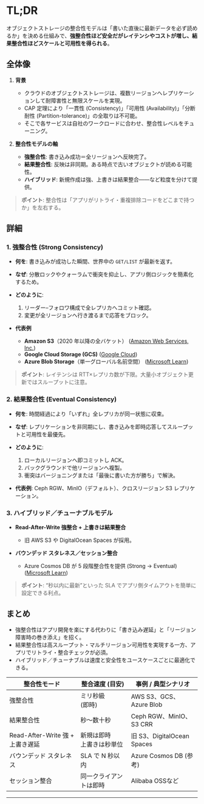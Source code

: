 # TL;DR

オブジェクトストレージの整合性モデルは「書いた直後に最新データを必ず読めるか」を決める仕組みで、**強整合性ほど安全だがレイテンシやコストが増し、結果整合性ほどスケールと可用性を得られる**。

## 全体像

1. **背景**

   * クラウドのオブジェクトストレージは、複数リージョンへレプリケーションして耐障害性と無限スケールを実現。
   * CAP 定理により「一貫性 (Consistency)」「可用性 (Availability)」「分断耐性 (Partition-tolerance)」の全取りは不可能。
   * そこで各サービスは⾃社のワークロードに合わせ、整合性レベルをチューニング。

2. **整合性モデルの軸**

   * **強整合性**: 書き込み成功＝全リージョンへ反映完了。
   * **結果整合性**: 反映は非同期。ある時点で古いオブジェクトが読める可能性。
   * **ハイブリッド**: 新規作成は強、上書きは結果整合――など粒度を分けて提供。

> **ポイント**: 整合性は「アプリがリトライ・重複排除コードをどこまで持つか」を左右する。

## 詳細

### 1. 強整合性 (Strong Consistency)

* **何を**: 書き込みが成功した瞬間、世界中の `GET/LIST` が最新を返す。
* **なぜ**: 分散ロックやクォーラムで衝突を抑止し、アプリ側ロジックを簡素化するため。
* **どのように**:

  1. リーダー–フォロワ構成で全レプリカへコミット確認。
  2. 変更が全リージョンへ⾏き渡るまで応答をブロック。
* **代表例**

  * **Amazon S3**（2020 年以降の全バケット） ([Amazon Web Services, Inc.][1])
  * **Google Cloud Storage (GCS)** ([Google Cloud][2])
  * **Azure Blob Storage**（単一グローバル名前空間） ([Microsoft Learn][3])

> **ポイント**: レイテンシは RTT×レプリカ数が下限。大量小オブジェクト更新ではスループットに注意。

### 2. 結果整合性 (Eventual Consistency)

* **何を**: 時間経過により「いずれ」全レプリカが同一状態に収束。
* **なぜ**: レプリケーションを非同期にし、書き込みを即時応答してスループットと可用性を最優先。
* **どのように**:

  1. ローカルリージョンへ即コミットし ACK。
  2. バックグラウンドで他リージョンへ複製。
  3. 衝突はバージョニングまたは「最後に書いた方が勝ち」で解決。
* **代表例**: Ceph RGW、MinIO（デフォルト）、クロスリージョン S3 レプリケーション。

### 3. ハイブリッド／チューナブルモデル

* **Read-After-Write 強整合 + 上書きは結果整合**

  * 旧 AWS S3 や DigitalOcean Spaces が採用。
* **バウンデッド スタレネス／セッション整合**

  * Azure Cosmos DB が 5 段階整合性を提供 (Strong → Eventual) ([Microsoft Learn][4])

> **ポイント**: “秒以内に最新”といった SLA でアプリ側タイムアウトを簡単に設定できる利点。

## まとめ

* 強整合性はアプリ開発を楽にする代わりに「書き込み遅延」と「リージョン障害時の巻き添え」を招く。
* 結果整合性は高スループット・マルチリージョン可用性を実現する一方、アプリでリトライ・整合チェックが必須。
* ハイブリッド／チューナブルは速度と安全性をユースケースごとに最適化できる。

| 整合性モード                     | 整合速度 (目安)        | 事例 / 典型シナリオ              |
| -------------------------- | ---------------- | ------------------------ |
| 強整合性                       | ミリ秒級<br>(即時)     | AWS S3、GCS、Azure Blob    |
| 結果整合性                      | 秒〜数十秒            | Ceph RGW、MinIO、S3 CRR    |
| Read-After-Write 強 + 上書き遅延 | 新規は即時<br>上書きは秒単位 | 旧 S3、DigitalOcean Spaces |
| バウンデッド スタレネス               | SLA で N 秒以内      | Azure Cosmos DB (参考)     |
| セッション整合                    | 同一クライアントは即時      | Alibaba OSSなど            |

---

[1]: https://aws.amazon.com/about-aws/whats-new/2020/12/amazon-s3-now-delivers-strong-read-after-write-consistency-automatically-for-all-applications/?utm_source=chatgpt.com "Amazon S3 now delivers strong read-after-write consistency ... - AWS"
[2]: https://cloud.google.com/storage/docs/consistency "Cloud Storage consistency  |  Google Cloud"
[3]: https://learn.microsoft.com/en-us/azure/storage/blobs/concurrency-manage?utm_source=chatgpt.com "Manage concurrency in Blob Storage - Azure Storage | Microsoft Learn"
[4]: https://learn.microsoft.com/en-us/azure/cosmos-db/consistency-levels?utm_source=chatgpt.com "Consistency level choices - Azure Cosmos DB | Microsoft Learn"
